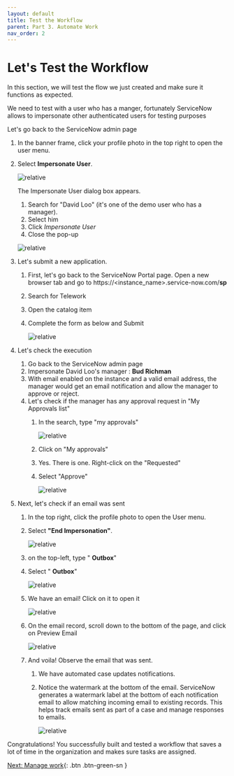 ```yaml
---
layout: default
title: Test the Workflow
parent: Part 3. Automate Work
nav_order: 2
---
```

# Let's Test the Workflow

In this section, we will test the flow we just created and make sure it functions as expected.

We need to test with a user who has a manger, fortunately ServiceNow allows to impersonate other authenticated users for testing purposes

Let's go back to the ServiceNow admin page

1. In the banner frame, click your profile photo in the top right to open the user menu.

2. Select  **Impersonate User**.

    ![relative](images/Select_Impersonate_User.png)

    The Impersonate User dialog box appears.

    1. Search for "David Loo" (it's one of the demo user who has a manager).
    2. Select him
    3. Click *Impersonate User*
    4. Close the pop-up

    ![relative](images/Close_the_Impersonation_Pop-up.png)

3. Let's submit a new application.

    1. First, let's go back to the ServiceNow Portal page. Open a new browser tab and go to https://\<instance\_name\>.service-now.com/**sp**
    2. Search for Telework
    3. Open the catalog item
    4. Complete the form as below and Submit

        ![relative](images/catalog_item_form.png)

4. Let's check the execution

    1. Go back to the ServiceNow admin page
    2. Impersonate David Loo's manager : **Bud Richman**
    3. With email enabled on the instance and a valid email address, the manager would get an email notification and allow the manager to approve or reject.
    4. Let's check if the manager has any approval request in "My Approvals list"
        1. In the search, type "my approvals"

            ![relative](images/Search_My_Approvals.png)

        2. Click on "My approvals"

        3. Yes. There is one. Right-click on the "Requested"

        4. Select "Approve"

            ![relative](images/Select_Approve.png)


5. Next, let's check if an email was sent

      1. In the top right, click the profile photo to open the User menu.

      2. Select  **"End Impersonation"**.

          ![relative](images/Click_on_End_Impersonation.png)

      3. on the top-left, type " **Outbox**"

      4. Select " **Outbox**"

          ![relative](images/Click_the_Outbox_link.png)

      5. We have an email! Click on it to open it

          ![relative](images/Click_on_the_email_link.png)

      6. On the email record, scroll down to the bottom of the page, and click on Preview Email

          ![relative](images/Click_on_Preview_Email.png)

      7. And voila! Observe the email that was sent.

          1. We have automated case updates notifications.

          2. Notice the watermark at the bottom of the email. ServiceNow generates a watermark label at the bottom of each notification email to allow matching incoming email to existing records. This helps track emails sent as part of a case and manage responses to emails.

              ![relative](images/Preview_Email_Telework.png)

Congratulations! You successfully built and tested a workflow that saves a lot of time in the organization and makes sure tasks are assigned.

[Next: Manage work](../Part_4_Manage_Work/Part_4.0_Main.md){: .btn .btn-green-sn }